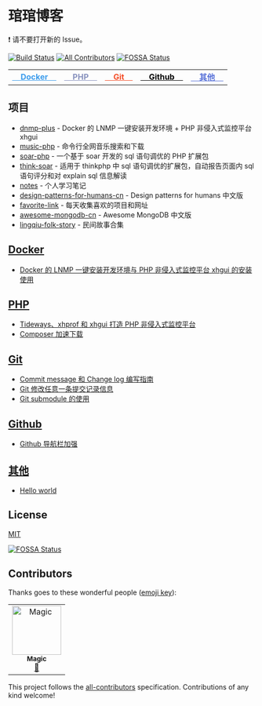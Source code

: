 <h1>琯琯博客</h1>

:exclamation: 请不要打开新的 Issue。

[![Build Status](https://travis-ci.org/guanguans/guanguans.github.io.svg?branch=master)](https://travis-ci.org/guanguans/guanguans.github.io)
[![All Contributors](https://img.shields.io/badge/all_contributors-1-orange.svg?style=flat-square)](#contributors)
[![FOSSA Status](https://app.fossa.io/api/projects/git%2Bgithub.com%2Fguanguans%2Fguanguans.svg?type=shield)](https://app.fossa.io/projects/git%2Bgithub.com%2Fguanguans%2Fguanguans?ref=badge_shield)

<table>
    <tr>
        <td><a target="_blank" style="color: #3C9CEC;" href="https://github.com/guanguans/guanguans/labels/Docker"><b>&nbsp;&nbsp;&nbsp;&nbsp;Docker&nbsp;&nbsp;&nbsp;&nbsp;</b></a></td>
        <td><a target="_blank" style="color: #8892BE;" href="https://github.com/guanguans/guanguans/labels/PHP"><b>&nbsp;&nbsp;&nbsp;&nbsp;PHP&nbsp;&nbsp;&nbsp;&nbsp;</b></a></td>
        <td><a target="_blank" style="color: #f44d27;" href="https://github.com/guanguans/guanguans/labels/Git"><b>&nbsp;&nbsp;&nbsp;&nbsp;Git&nbsp;&nbsp;&nbsp;&nbsp;</b></a></td>
        <td><a target="_blank" style="color: #000000;" href="https://github.com/guanguans/guanguans/labels/Github"><b>&nbsp;&nbsp;&nbsp;&nbsp;Github&nbsp;&nbsp;&nbsp;&nbsp;</b></a></td>
        <td><a target="_blank" style="color: #5670d8;" href="https://github.com/guanguans/guanguans/labels/其他"><b>&nbsp;&nbsp;&nbsp;&nbsp;其他&nbsp;&nbsp;&nbsp;&nbsp;</b></a></td>
    </tr>
</table>

<h2>项目</h2>
<ul>
    <li><a target="_blank" href="https://guanguans.github.io/dnmp-plus/">dnmp-plus</a> - Docker 的 LNMP 一键安装开发环境 + PHP 非侵入式监控平台 xhgui</li>
    <li><a target="_blank" href="https://guanguans.github.io/music-php/">music-php</a> - 命令行全网音乐搜索和下载</li>
    <li><a target="_blank" href="https://guanguans.github.io/soar-php/">soar-php</a> - 一个基于 soar 开发的 sql 语句调优的 PHP 扩展包</li>
    <li><a target="_blank" href="https://guanguans.github.io/think-soar/">think-soar</a> - 适用于 thinkphp 中 sql 语句调优的扩展包，自动报告页面内 sql 语句评分和对 explain sql 信息解读</li>
    <li><a target="_blank" href="https://guanguans.github.io/notes/">notes</a> - 个人学习笔记</li>
    <li><a target="_blank" href="https://guanguans.github.io/design-patterns-for-humans-cn/">design-patterns-for-humans-cn</a> - Design patterns for humans 中文版</li>
    <li><a target="_blank" href="https://guanguans.github.io/favorite-link/">favorite-link</a> - 每天收集喜欢的项目和网址</li>
    <li><a target="_blank" href="https://guanguans.github.io/awesome-mongodb-cn/">awesome-mongodb-cn</a> - Awesome MongoDB 中文版</li>
    <li><a target="_blank" href="https://folkstory.github.io/lingqiu-folk-story/">lingqiu-folk-story</a> - 民间故事合集</li>
</ul>

<h2><a target="_blank" href="https://github.com/guanguans/guanguans/labels/Docker">Docker</a></h2>
<ul>
    <li><a target="_blank" href="https://github.com/guanguans/guanguans/issues/9">Docker 的 LNMP 一键安装开发环境与 PHP 非侵入式监控平台 xhgui 的安装使用</a></li>
</ul>

<h2><a target="_blank" href="https://github.com/guanguans/guanguans/labels/PHP">PHP</a></h2>
<ul>
    <li><a target="_blank" href="https://github.com/guanguans/guanguans/issues/8">Tideways、xhprof 和 xhgui 打造 PHP 非侵入式监控平台</a></li>
    <li><a target="_blank" href="https://github.com/guanguans/guanguans/issues/5">Composer 加速下载</a></li>
</ul>

<h2><a target="_blank" href="https://github.com/guanguans/guanguans/labels/Git">Git</a></h2>
<ul>
    <li><a target="_blank" href="https://github.com/guanguans/guanguans/issues/2">Commit message 和 Change log 编写指南</a></li>
    <li><a target="_blank" href="https://github.com/guanguans/guanguans/issues/4">Git 修改任意一条提交记录信息</a></li>
    <li><a target="_blank" href="https://github.com/guanguans/guanguans/issues/7">Git submodule 的使用</a></li>
</ul>

<h2><a target="_blank" href="https://github.com/guanguans/guanguans/labels/Github">Github</a></h2>
<ul>
    <li><a target="_blank" href="https://github.com/guanguans/guanguans/issues/3">Github 导航栏加强</a></li>
</ul>

<h2><a target="_blank" href="https://github.com/guanguans/guanguans/labels/%E5%85%B6%E4%BB%96">其他</a></h2>
<ul>
    <li><a target="_blank" href="https://github.com/guanguans/guanguans/issues/1">Hello world</a></li>
</ul>

<h2>License</h2>
<a target="_blank" href="LICENSE">MIT</a>

[![FOSSA Status](https://app.fossa.io/api/projects/git%2Bgithub.com%2Fguanguans%2Fguanguans.svg?type=large)](https://app.fossa.io/projects/git%2Bgithub.com%2Fguanguans%2Fguanguans?ref=badge_large)

## Contributors

Thanks goes to these wonderful people ([emoji key](https://allcontributors.org/docs/en/emoji-key)):

<!-- ALL-CONTRIBUTORS-LIST:START - Do not remove or modify this section -->
<!-- prettier-ignore -->
<table><tr><td align="center"><a href="https://github.com/SummerMagic"><img src="https://avatars3.githubusercontent.com/u/10607961?v=4" width="100px;" alt="Magic"/><br /><sub><b>Magic</b></sub></a><br /><a href="#ideas-SummerMagic" title="Ideas, Planning, & Feedback">🤔</a></td></tr></table>

<!-- ALL-CONTRIBUTORS-LIST:END -->

This project follows the [all-contributors](https://github.com/all-contributors/all-contributors) specification. Contributions of any kind welcome!
